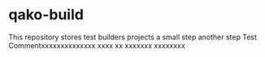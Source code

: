 # qako-build
This repository stores test builders projects a small step another step
Test Commentxxxxxxxxxxxxxx xxxx xx xxxxxxx xxxxxxxx
